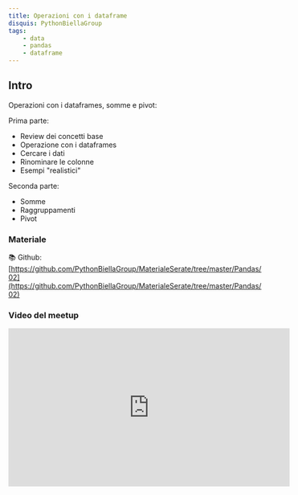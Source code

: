 ```yaml
---
title: Operazioni con i dataframe
disquis: PythonBiellaGroup
tags:
    - data
    - pandas
    - dataframe
---
```


## Intro

Operazioni con i dataframes, somme e pivot:

Prima parte:
* Review dei concetti base
* Operazione con i dataframes
* Cercare i dati
* Rinominare le colonne
* Esempi "realistici"

Seconda parte:
* Somme
* Raggruppamenti
* Pivot

### Materiale

📚 Github:
[https://github.com/PythonBiellaGroup/MaterialeSerate/tree/master/Pandas/02](https://github.com/PythonBiellaGroup/MaterialeSerate/tree/master/Pandas/02)

### Video del meetup

<iframe width="560" height="315" src="https://www.youtube.com/embed/OqvaZsYXAdk?si=GJmp4i5OetXxGTmV" title="YouTube video player" frameborder="0" allow="accelerometer; autoplay; clipboard-write; encrypted-media; gyroscope; picture-in-picture; web-share" allowfullscreen></iframe>